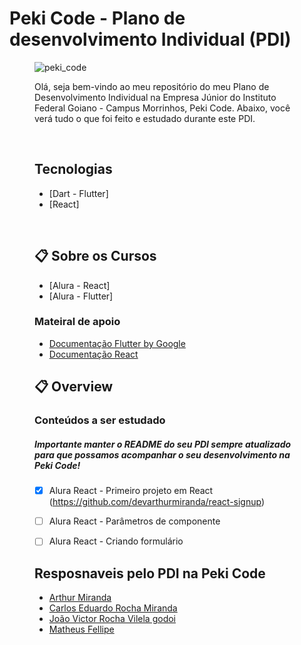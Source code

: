 # Peki Code - Plano de desenvolvimento Individual (PDI)

<figure>

  <img src="pekicode.png" alt="peki_code">

<br>

Olá, seja bem-vindo ao meu repositório do meu Plano de Desenvolvimento Individual na Empresa Júnior do Instituto Federal Goiano - Campus Morrinhos, Peki Code. Abaixo, você verá tudo o que foi feito e estudado durante este PDI.

<br>


## Tecnologias 

* [Dart - Flutter]
* [React]

<br>

## :clipboard:  Sobre os Cursos 

* [Alura - React]
* [Alura - Flutter]

### Mateiral de apoio

* [Documentação Flutter by Google](https://docs.flutter.dev/get-started/codelab)
* [Documentação React](https://react.dev/)
  

## :clipboard: Overview

### Conteúdos a ser estudado
##### Importante manter o README do seu PDI sempre atualizado para que possamos acompanhar o seu desenvolvimento na Peki Code!

- [x] Alura React - Primeiro projeto em React (https://github.com/devarthurmiranda/react-signup)
- [ ] Alura React - Parâmetros de componente
- [ ] Alura React - Criando formulário


## Resposnaveis pelo PDI na Peki Code

* [Arthur Miranda](https://github.com/devarthurmiranda)
* [Carlos Eduardo Rocha Miranda](https://github.com/CarlosERM)
* [João Victor Rocha Vilela godoi](https://github.com/Joao-Victor-RVG)
* [Matheus Fellipe](https://github.com/MatheusFellipi)


